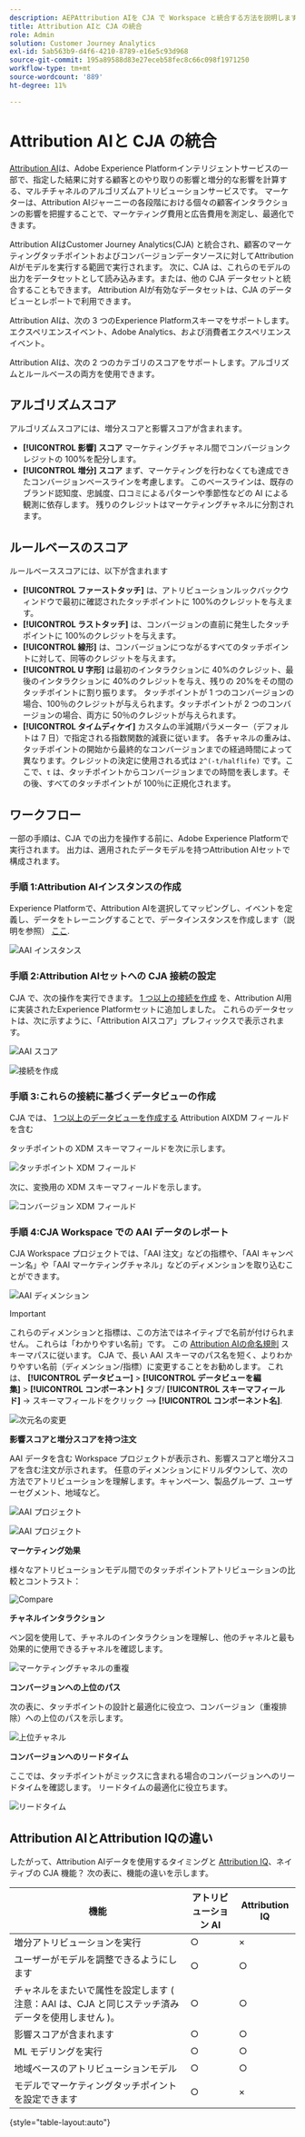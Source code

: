 ```yaml
---
description: AEPAttribution AIを CJA で Workspace と統合する方法を説明します。
title: Attribution AIと CJA の統合
role: Admin
solution: Customer Journey Analytics
exl-id: 5ab563b9-d4f6-4210-8789-e16e5c93d968
source-git-commit: 195a89588d83e27eceb58fec8c66c098f1971250
workflow-type: tm+mt
source-wordcount: '889'
ht-degree: 11%

---
```


# Attribution AIと CJA の統合

[Attribution AI](https://experienceleague.adobe.com/docs/experience-platform/intelligent-services/attribution-ai/overview.html?lang=en)は、Adobe Experience Platformインテリジェントサービスの一部で、指定した結果に対する顧客とのやり取りの影響と増分的な影響を計算する、マルチチャネルのアルゴリズムアトリビューションサービスです。 マーケターは、Attribution AIジャーニーの各段階における個々の顧客インタラクションの影響を把握することで、マーケティング費用と広告費用を測定し、最適化できます。

Attribution AIはCustomer Journey Analytics(CJA) と統合され、顧客のマーケティングタッチポイントおよびコンバージョンデータソースに対してAttribution AIがモデルを実行する範囲で実行されます。 次に、CJA は、これらのモデルの出力をデータセットとして読み込みます。または、他の CJA データセットと統合することもできます。 Attribution AIが有効なデータセットは、CJA のデータビューとレポートで利用できます。

Attribution AIは、次の 3 つのExperience Platformスキーマをサポートします。エクスペリエンスイベント、Adobe Analytics、および消費者エクスペリエンスイベント。

Attribution AIは、次の 2 つのカテゴリのスコアをサポートします。アルゴリズムとルールベースの両方を使用できます。

## アルゴリズムスコア

アルゴリズムスコアには、増分スコアと影響スコアが含まれます。

* **[!UICONTROL 影響] スコア** マーケティングチャネル間でコンバージョンクレジットの 100%を配分します。
* **[!UICONTROL 増分] スコア** まず、マーケティングを行わなくても達成できたコンバージョンベースラインを考慮します。 このベースラインは、既存のブランド認知度、忠誠度、口コミによるパターンや季節性などの AI による観測に依存します。 残りのクレジットはマーケティングチャネルに分割されます。

## ルールベースのスコア

ルールベーススコアには、以下が含まれます

* **[!UICONTROL ファーストタッチ]** は、アトリビューションルックバックウィンドウで最初に確認されたタッチポイントに 100%のクレジットを与えます。
* **[!UICONTROL ラストタッチ]** は、コンバージョンの直前に発生したタッチポイントに 100%のクレジットを与えます。
* **[!UICONTROL 線形]** は、コンバージョンにつながるすべてのタッチポイントに対して、同等のクレジットを与えます。
* **[!UICONTROL U 字形]** は最初のインタラクションに 40%のクレジット、最後のインタラクションに 40%のクレジットを与え、残りの 20%をその間のタッチポイントに割り振ります。 タッチポイントが 1 つのコンバージョンの場合、100％のクレジットが与えられます。タッチポイントが 2 つのコンバージョンの場合、両方に 50％のクレジットが与えられます。
* **[!UICONTROL タイムディケイ]** カスタムの半減期パラメーター（デフォルトは 7 日）で指定される指数関数的減衰に従います。 各チャネルの重みは、タッチポイントの開始から最終的なコンバージョンまでの経過時間によって異なります。クレジットの決定に使用される式は `2^(-t/halflife)` です。ここで、`t` は、タッチポイントからコンバージョンまでの時間を表します。その後、すべてのタッチポイントが 100％に正規化されます。

## ワークフロー

一部の手順は、CJA での出力を操作する前に、Adobe Experience Platformで実行されます。 出力は、適用されたデータモデルを持つAttribution AIセットで構成されます。

### 手順 1:Attribution AIインスタンスの作成

Experience Platformで、Attribution AIを選択してマッピングし、イベントを定義し、データをトレーニングすることで、データインスタンスを作成します（説明を参照） [ここ](https://experienceleague.adobe.com/docs/experience-platform/intelligent-services/attribution-ai/user-guide.html).

![AAI インスタンス](assets/aai-instance.png)

### 手順 2:Attribution AIセットへの CJA 接続の設定

CJA で、次の操作を実行できます。 [1 つ以上の接続を作成](/help/connections/create-connection.md) を、Attribution AI用に実装されたExperience Platformセットに追加しました。 これらのデータセットは、次に示すように、「Attribution AIスコア」プレフィックスで表示されます。

![AAI スコア](assets/aai-scores.png)

![接続を作成](assets/aai-create-connection.png)

### 手順 3:これらの接続に基づくデータビューの作成

CJA では、 [1 つ以上のデータビューを作成する](/help/data-views/create-dataview.md) Attribution AIXDM フィールドを含む

タッチポイントの XDM スキーマフィールドを次に示します。

![タッチポイント XDM フィールド](assets/touchpoint-fields.png)

次に、変換用の XDM スキーマフィールドを示します。

![コンバージョン XDM フィールド](assets/conversion-fields.png)

### 手順 4:CJA Workspace での AAI データのレポート

CJA Workspace プロジェクトでは、「AAI 注文」などの指標や、「AAI キャンペーン名」や「AAI マーケティングチャネル」などのディメンションを取り込むことができます。

![AAI ディメンション](assets/aai-dims.png)

>[!IMPORTANT]
>
>これらのディメンションと指標は、この方法ではネイティブで名前が付けられません。 これらは「わかりやすい名前」です。 この [Attribution AIの命名規則](https://experienceleague.adobe.com/docs/experience-platform/intelligent-services/attribution-ai/input-output.html?lang=en#attribution-ai-output-data) スキーマパスに従います。 CJA で、長い AAI スキーマのパス名を短く、よりわかりやすい名前（ディメンション/指標）に変更することをお勧めします。 これは、 **[!UICONTROL データビュー]** > **[!UICONTROL データビューを編集]** > **[!UICONTROL コンポーネント]** タブ/ **[!UICONTROL スキーマフィールド]** -> スキーマフィールドをクリック —> **[!UICONTROL コンポーネント名]**.

![次元名の変更](assets/change-name.png)

**影響スコアと増分スコアを持つ注文**

AAI データを含む Workspace プロジェクトが表示され、影響スコアと増分スコアを含む注文が示されます。 任意のディメンションにドリルダウンして、次の方法でアトリビューションを理解します。キャンペーン、製品グループ、ユーザーセグメント、地域など。

![AAI プロジェクト](assets/aai-project.png)

![AAI プロジェクト](assets/aai-project2.png)

**マーケティング効果**

様々なアトリビューションモデル間でのタッチポイントアトリビューションの比較とコントラスト：

![Compare](assets/compare.png)

**チャネルインタラクション**

ベン図を使用して、チャネルのインタラクションを理解し、他のチャネルと最も効果的に使用できるチャネルを確認します。

![マーケティングチャネルの重複](assets/mc-overlap.png)

**コンバージョンへの上位のパス**

次の表に、タッチポイントの設計と最適化に役立つ、コンバージョン（重複排除）への上位のパスを示します。

![上位チャネル](assets/top-channels.png)

**コンバージョンへのリードタイム**

ここでは、タッチポイントがミックスに含まれる場合のコンバージョンへのリードタイムを確認します。 リードタイムの最適化に役立ちます。

![リードタイム](assets/lead-time.png)

## Attribution AIとAttribution IQの違い

したがって、Attribution AIデータを使用するタイミングと [Attribution IQ](/help/analysis-workspace/attribution/overview.md)、ネイティブの CJA 機能？ 次の表に、機能の違いを示します。

| 機能 | アトリビューション AI | Attribution IQ |
| --- | --- | --- |
| 増分アトリビューションを実行 | ○ | × |
| ユーザーがモデルを調整できるようにします | ○ | ○ |
| チャネルをまたいで属性を設定します ( 注意：AAI は、CJA と同じステッチ済みデータを使用しません )。 | ○ | ○ |
| 影響スコアが含まれます | ○ | ○ |
| ML モデリングを実行 | ○ | ○ |
| 地域ベースのアトリビューションモデル | ○ | ○ |
| モデルでマーケティングタッチポイントを設定できます | ○ | × |

{style=&quot;table-layout:auto&quot;}
